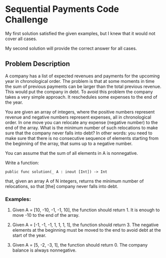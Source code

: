 # Sequential Payments Code Challenge

My first solution satisfied the given examples, but I knew that it would not cover all cases.

My second solution will provide the correct answer for all cases.

## Problem Description
A company has a list of expected revenues and payments for the upcoming year in chronological order. The problem is that at some moments in time the sum of previous payments can be larger than the total previous revenue. This would put the company in debt. To avoid this problem the company takes a very simple approach. It reschedules some expenses to the end of the year.

You are given an array of integers, where the positive numbers represent revenue and negative numbers represent expenses, all in chronological order. In one move you can relocate any expense (negative number) to the end of the array. What is the minimum number of such relocations to make sure that the company never falls into debt? In other words: you need to make sure that there is no consecutive sequence of elements starting from the beginning of the array, that sums up to a negative number.

You can assume that the sum of all elements in A is nonnegative.

Write a function:

    public func solution(_ A : inout [Int]) -> Int

that, given an array A of N integers, returns the minimum number of relocations, so that [the] company never falls into debt.

### Examples:

1. Given A = [10, -10, -1, -1, 10], the function should return 1. It is enough to move -10 to the end of the array.

2. Given A = [-1, -1, -1, 1, 1, 1, 1], the function should return 3. The negative elements at the beginning must be moved to the end to avoid debt at the start of the year.

3. Given A = [5, -2, -3, 1], the function should return 0. The company balance is always nonnegative.
